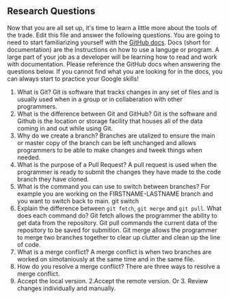 ## Research Questions 

Now that you are all set up, it's time to learn a little more about the tools of the trade. Edit this file and answer the following questions. You are going to need to start familiarizing yourself with the [GitHub docs](https://docs.github.com/en). Docs (short for documentation) are the instructions on how to use a languge or program. A large part of your job as a developer will be learning how to read and work with documentation. Please reference the GitHub docs when answering the questions below. If you cannot find what you are looking for in the docs, you can always start to practice your Google skills!

1. What is Git?
Git is software that tracks changes in any set of files and is usually used when in a group or in collaberation with other programmers.
2. What is the difference between Git and GitHub?
Git is the software and Github is the location or storage facility that houses all of the data coming in and out while using Git.
3. Why do we create a branch?
Branches are utalized to ensure the main or master copy of the branch can be left unchanged and allows programmers to be able to make changes and tweek things when needed.
4. What is the purpose of a Pull Request?
A pull request is used when the programmer is ready to submit the changes they have made to the code branch they have cloned.
5. What is the command you can use to switch between branches? For example you are working on the FIRSTNAME-LASTNAME branch and you want to switch back to main.
git switch
6. Explain the difference between `git fetch`, `git merge` and `git pull`. What does each command do?
Git fetch allows the programmer the ability to get data from the repository.
Git pull commands the current data of the repository to be saved for submition.
Git merge allows the programmer to merge two branches together to clear up clutter and clean up the line of code.
7. What is a merge conflict?
A merge conflict is when two branches are worked on simotaniously at the same time and in the same file.
8. How do you resolve a merge conflict?
There are three ways to resolve a merge conflict.
1. Accept the local version.
2.Accept the remote version.
Or 3. Review changes individually and manually.
